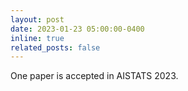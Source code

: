 ```yaml
---
layout: post
date: 2023-01-23 05:00:00-0400
inline: true
related_posts: false
---
```


One paper is accepted in AISTATS 2023.
